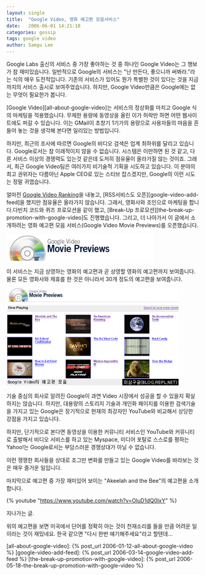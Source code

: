 ```yaml
---
layout: single
title:  "Google Video, 영화 예고편 모음서비스"
date:   2006-06-01 14:21:10
categories: gossip
tags: google video
author: Samgu Lee
---
```

Google Labs 출신의 서비스 중 가장 좋아하는 것 중 하나인 Google Video는 그 행보가 참 재미있습니다. 일반적으로 Google의 서비스는 "난 만든다, 좋으니까 써봐라."라는 식의 매우 도전적입니다. 기존의 서비스가 있어도 뭔가 특별한 것이 있다는 것을 지금까지의 서비스 출시로 보여주었습니다. 하지만, Google Video만큼은 Google에는 없는 무엇이 필요한가 봅니다.

[Google Video][all-about-google-video]는 서비스의 정상화를 마치고 Google 식의 마케팅을 적용했습니다. 무제한 용량에 동영상을 올린 이가 허락만 하면 어떤 웹사이트에도 퍼갈 수 있습니다. 이는 GMail이 초창기 1기가의 용량으로 사용자들의 마음을 흔들어 놓는 것을 생각해 본다면 일리있는 방법입니다.

하지만, 최근의 조사에 따르면 Google의 비디오 검색은 업계 최하위를 달리고 있습니다. Google로서는 참 이래적이지 않을 수 없습니다. 시스템은 이만하면 된 것 같고, 다른 서비스 이상의 경쟁력도 있는것 같은데 도저히 점유율이 올라가질 않는 것이죠. 그래서, 최근 Google Video팀은 여러가지 비기술적 기획을 시도하고 있습니다. 이 분야의 최고 권위자는 다름아닌 Apple CEO로 있는 스티브 잡스겠지만, Google의 이런 시도는 정말 귀엽습니다.

얼마전 [Google Video Ranking](http://video.google.com/movietrailers.html)을 내놓고, [RSS서비스도 오픈][google-video-add-feed]을 했지만 점유율은 올라가지 않습니다. 그래서, 영화사와 조인으로 마케팅을 합니다.다빈치 코드와 퀴즈 프로모션을 같이 했고, [Break-Up 프로모션][the-break-up-promotion-with-google-video]도 진행했습니다. 그리고, 더 나아가서 이 글에서 소개하려는 영화 예고편 모음 서비스(Google Video Movie Previews)를 오픈했습니다.

![Google Video 예고편 모음](/assets/movie_previews.gif)

이 서비스는 지금 상영하는 영화의 예고편과 곧 상영할 영화의 예고편까지 보여줍니다. 물론 모든 영화사와 제휴를 한 것은 아니라서 30개 정도의 예고편을 보여줍니다.

![Google Video 예고편 모음의 스크린샷](/assets/google_video_previews.png)

기술 중심의 회사로 알려진 Google이 과연 Video 시장에서 성공을 할 수 있을지 확실하지는 않습니다. 하지만, 대용량의 스토리지 기술과 개인화 페이지를 이용한 검색기술을 가지고 있는 Google은 장기적으로 현재의 최강자인 YouTube와 비교해서 상당한 강점을 가지고 있습니다.

하지만, 단기적으로 본다면 동영상을 이용한 커뮤니티 서비스인 YouTube와 커뮤니티로 출발해서 비디오 서비스를 하고 있는 Myspace, 미디어 포탈로 스스로를 평하는 Yahoo!는 Google로서는 부담스러운 경쟁상대가 아닐 수 없습니다.

이런 쟁쟁한 회사들을 상대로 조그만 변화를 만들고 있는 Google Video를 바라보는 것은 매우 즐거운 일입니다.

마지막으로 예고편 중 가장 재미있어 보이는 "Akeelah and the Bee"의 예고편을 소개합니다.

{% youtube "https://www.youtube.com/watch?v=OluD1dQ0IxY" %}

지나가는 글.

위의 예고편을 보면 미국에서 단어를 정확히 아는 것이 천재소리를 들을 만큼 어려운 일이라는 것이 재밌네요. 한국 같으면 "다시 한번 얘기해주세요"라고 할텐데...

[all-about-google-video]: {% post_url 2006-01-12-all-about-google-video %}
[google-video-add-feed]: {% post_url 2006-03-14-google-video-add-feed %}
[the-break-up-promotion-with-google-video]: {% post_url 2006-05-18-the-break-up-promotion-with-google-video %}
